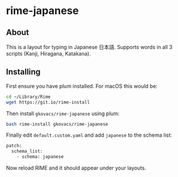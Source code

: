 # rime-japanese

## About

This is a layout for typing in Japanese 日本語. Supports words in all 3 scripts (Kanji, Hiragana, Katakana).


## Installing

First ensure you have plum installed. For macOS this would be:

```bash
cd ~/Library/Rime
wget https://git.io/rime-install
```

Then install `gkovacs/rime-japanese` using plum:

```bash
bash rime-install gkovacs/rime-japanese
```

Finally edit `default.custom.yaml` and add `japanese` to the schema list:

```bash
patch:
  schema_list:
    - schema: japanese
```

Now reload RIME and it should appear under your layouts.
